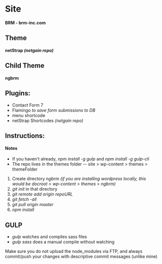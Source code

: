 # Site
#### BRM - brm-inc.com


## Theme
#### netStrap *(netgain repo)*


## Child Theme
#### ngbrm


## Plugins:
* Contact Form 7
* Flamingo *to save form submissions to DB*
* menu shortcode
* netStrap Shortcodes *(netgain repo)*


## Instructions:

#### Notes
* If you haven't already, *npm install -g gulp* and *npm install -g gulp-cli*
* The repo lives in the themes folder -- site > wp-content > themes > themeFolder

1. Create directory *ngbrm*
*(if you are installing wordpress locally, this would be docroot > wp-content > themes > ngbrm)*
2. *git init* in that directory
3. *git remote add origin repoURL*
4. *git fetch -all*
5. *git pull origin master*
6. *npm install*

## GULP
* *gulp* watches and compiles sass files
* *gulp sass* does a manual compile without watching

Make sure you do not upload the node_modules via FTP, and always commit/push your changes with descriptive commit messages (unlike mine)
